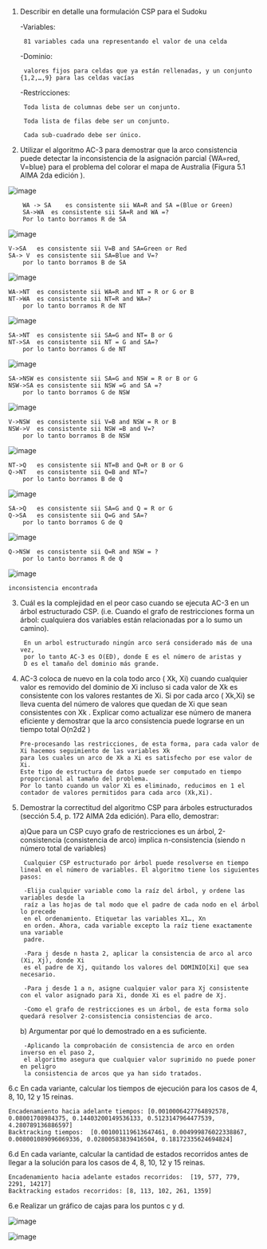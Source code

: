 1. Describir en detalle una formulación CSP para el Sudoku
    
    -Variables: 
    
        81 variables cada una representando el valor de una celda
    
    -Dominio: 
 
        valores fijos para celdas que ya están rellenadas, y un conjunto {1,2,…,9} para las celdas vacías
    
    -Restricciones: 

        Toda lista de columnas debe ser un conjunto.
      
        Toda lista de filas debe ser un conjunto.
      
        Cada sub-cuadrado debe ser único. 
2. Utilizar el algoritmo AC-3 para demostrar que la arco consistencia puede detectar la inconsistencia de la asignación parcial {WA=red, V=blue} para el problema del colorar el mapa de Australia (Figura 5.1 AIMA 2da edición ).



![image](https://user-images.githubusercontent.com/88351465/135772291-a8e73bf1-8dc8-4ae3-b93a-b33cdc021bc8.png)


        WA -> SA 	es consistente sii WA=R and SA =(Blue or Green)
        SA->WA	es consistente sii SA=R and WA =?	
	    Por lo tanto borramos R de SA	

						

![image](https://user-images.githubusercontent.com/88351465/135772303-b03510c5-22b2-4c1e-a414-79aae90c248e.png)

	V->SA 	es consistente sii V=B and SA=Green or Red	
	SA-> V 	es consistente sii SA=Blue and V=?	
		por lo tanto borramos B de SA	

![image](https://user-images.githubusercontent.com/88351465/135772318-dfbc8773-8866-49e1-b793-89b497214228.png)

	WA->NT	es consistente sii WA=R and NT = R or G or B	
	NT->WA	es consistente sii NT=R and WA=?	
		por lo tanto borramos R de NT	

![image](https://user-images.githubusercontent.com/88351465/135772327-e71b8c0b-60c5-42f9-9035-08319f988bc9.png)

	SA->NT	es consistente sii SA=G and NT= B or G	
	NT->SA	es consistente sii NT = G and SA=?	
		por lo tanto borramos G de NT	


![image](https://user-images.githubusercontent.com/88351465/135772336-0093eabb-9d50-4b1d-890c-51a0229bce53.png)

	SA->NSW	es consistente sii SA=G and NSW = R or B or G		
	NSW->SA	es consistente sii NSW =G and SA =?		
		por lo tanto borramos G de NSW		


![image](https://user-images.githubusercontent.com/88351465/135772350-f631c5db-72f0-48c6-ab69-ac61f68d03f9.png)


	V->NSW 	es consistente sii V=B and NSW = R or B	
	NSW->V	es consistente sii NSW =B and V=?	
		por lo tanto borramos B de NSW	

![image](https://user-images.githubusercontent.com/88351465/135772357-e82997d7-8b6a-48f0-a432-c587c7cfe383.png)

	NT->Q 	es consistente sii NT=B and Q=R or B or G	
	Q->NT	es consistente sii Q=B and NT=?	
		por lo tanto borramos B de Q	

![image](https://user-images.githubusercontent.com/88351465/135772361-53a87a8e-24f2-46ae-999f-70e5ee70eeee.png)

	SA->Q	es consistente sii SA=G and Q = R or G	
	Q->SA	es consistente sii Q=G and SA=?	
		por lo tanto borramos G de Q	



![image](https://user-images.githubusercontent.com/88351465/135772374-949d4e5c-0a30-4337-a66c-47eb466c383d.png)

	Q->NSW	es consistente sii Q=R and NSW = ?	
		por lo tanto borramos R de Q	

![image](https://user-images.githubusercontent.com/88351465/135772378-f21d43a3-80a2-4fbc-ab98-73a3e43c7def.png)

	inconsistencia encontrada

3. Cuál es la complejidad en el peor caso cuando se ejecuta AC-3 en un árbol estructurado CSP. (i.e. Cuando el grafo de restricciones forma un árbol: cualquiera dos variables están relacionadas por a lo sumo un camino).

		En un arbol estructurado ningún arco será considerado más de una vez, 
		por lo tanto AC-3 es O(ED), donde E es el número de aristas y 
		D es el tamaño del dominio más grande.

4.  AC-3 coloca de nuevo en la cola todo arco ( Xk, Xi) cuando cualquier valor es removido del dominio de Xi incluso si cada valor de Xk es consistente con los valores restantes de Xi. Si por cada arco ( Xk,Xi) se lleva cuenta del número de valores que quedan de Xi que sean consistentes con Xk . Explicar como actualizar ese número de manera eficiente y demostrar que la arco consistencia puede lograrse en un tiempo total O(n2d2 )

		Pre-procesando las restricciones, de esta forma, para cada valor de Xi hacemos seguimiento de las variables Xk 
		para los cuales un arco de Xk a Xi es satisfecho por ese valor de Xi. 
		Este tipo de estructura de datos puede ser computado en tiempo proporcional al tamaño del problema. 
		Por lo tanto cuando un valor Xi es eliminado, reducimos en 1 el contador de valores permitidos para cada arco (Xk,Xi). 
		
5. Demostrar la correctitud del algoritmo CSP para  árboles estructurados (sección 5.4, p. 172 AIMA 2da edición). Para ello, demostrar: 

	a)Que para un CSP cuyo grafo de restricciones es un árbol, 2-consistencia (consistencia de arco) implica n-consistencia (siendo n número total de variables)
	
		Cualquier CSP estructurado por árbol puede resolverse en tiempo lineal en el número de variables. El algoritmo tiene los siguientes pasos:
		
		-Elija cualquier variable como la raíz del árbol, y ordene las variables desde la
		raíz a las hojas de tal modo que el padre de cada nodo en el árbol lo precede
		en el ordenamiento. Etiquetar las variables X1…, Xn
		en orden. Ahora, cada variable excepto la raíz tiene exactamente una variable
		padre.
		
		-Para j desde n hasta 2, aplicar la consistencia de arco al arco (Xi, Xj), donde Xi
		es el padre de Xj, quitando los valores del DOMINIO[Xi] que sea necesario.
		
		-Para j desde 1 a n, asigne cualquier valor para Xj consistente con el valor asignado para Xi, donde Xi es el padre de Xj.
		
		-Como el grafo de restricciones es un árbol, de esta forma solo quedará resolver 2-consistencia consistencias de arco. 
		
	b) Argumentar por qué lo demostrado en a es suficiente.
	
		-Aplicando la comprobación de consistencia de arco en orden inverso en el paso 2, 
		el algoritmo asegura que cualquier valor suprimido no puede poner en peligro 		
		la consistencia de arcos que ya han sido tratados.

6.c En cada variante, calcular los tiempos de ejecución para los casos de 4, 8, 10, 12 y 15 reinas.

	Encadenamiento hacia adelante tiempos: [0.0010006427764892578, 0.08001708984375, 0.14403200149536133, 0.5123147964477539, 4.280789136886597]
	Backtracking tiempos:  [0.001001119613647461, 0.004999876022338867, 0.008001089096069336, 0.02800583839416504, 0.18172335624694824]
	
6.d En cada variante, calcular la cantidad de estados recorridos antes de llegar a la solución para los casos de 4, 8, 10, 12 y 15 reinas.

	Encadenamiento hacia adelante estados recorridos:  [19, 577, 779, 2291, 14217]
	Backtracking estados recorridos: [8, 113, 102, 261, 1359]

6.e Realizar un gráfico de cajas para los puntos c y d.

![image](https://user-images.githubusercontent.com/88351465/135772873-a2c63870-6bb4-4f51-aa3c-508922a7eae9.png)

![image](https://user-images.githubusercontent.com/88351465/135772859-1f198481-00d5-4a74-bfad-dc4e61e8145b.png)
